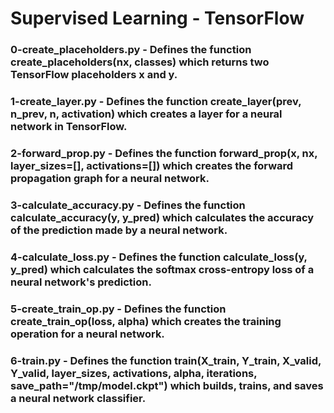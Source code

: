 # Supervised Learning - TensorFlow

### 0-create_placeholders.py - Defines the function create_placeholders(nx, classes) which returns two TensorFlow placeholders x and y.

### 1-create_layer.py - Defines the function create_layer(prev, n_prev, n, activation) which creates a layer for a neural network in TensorFlow.

### 2-forward_prop.py - Defines the function forward_prop(x, nx, layer_sizes=[], activations=[]) which creates the forward propagation graph for a neural network.

### 3-calculate_accuracy.py - Defines the function calculate_accuracy(y, y_pred) which calculates the accuracy of the prediction made by a neural network.

### 4-calculate_loss.py - Defines the function calculate_loss(y, y_pred) which calculates the softmax cross-entropy loss of a neural network's prediction.

### 5-create_train_op.py - Defines the function create_train_op(loss, alpha) which creates the training operation for a neural network.

### 6-train.py - Defines the function train(X_train, Y_train, X_valid, Y_valid, layer_sizes, activations, alpha, iterations, save_path="/tmp/model.ckpt") which builds, trains, and saves a neural network classifier.
